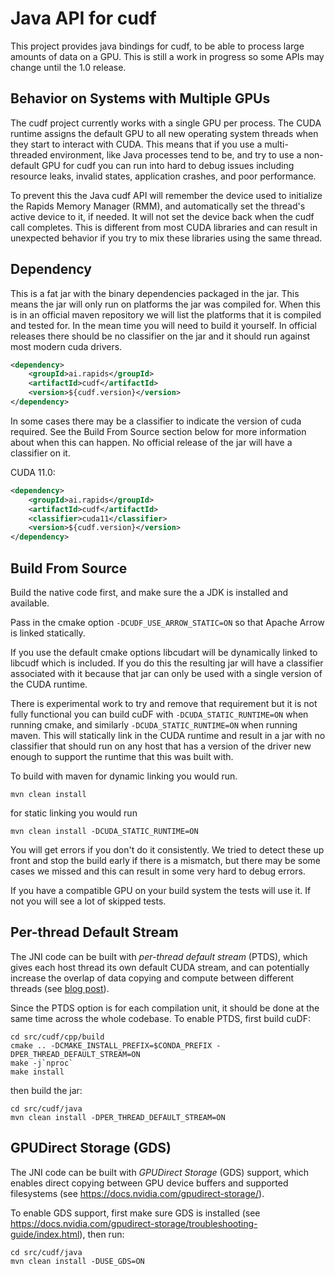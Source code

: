 # Java API for cudf

This project provides java bindings for cudf, to be able to process large amounts of data on
a GPU. This is still a work in progress so some APIs may change until the 1.0 release.

## Behavior on Systems with Multiple GPUs

The cudf project currently works with a single GPU per process. The CUDA runtime
assigns the default GPU to all new operating system threads when they start to
interact with CUDA. This means that if you use a multi-threaded environment,
like Java processes tend to be, and try to use a non-default GPU for cudf you
can run into hard to debug issues including resource leaks, invalid states,
application crashes, and poor performance.

To prevent this the Java cudf API will remember the device used to initialize
the Rapids Memory Manager (RMM), and automatically set the thread's active
device to it, if needed. It will not set the device back when the cudf call
completes. This is different from most CUDA libraries and can result in
unexpected behavior if you try to mix these libraries using the same thread.

## Dependency

This is a fat jar with the binary dependencies packaged in the jar.  This means the jar will only
run on platforms the jar was compiled for.  When this is in an official maven repository we will
list the platforms that it is compiled and tested for.  In the mean time you will need to build it
yourself. In official releases there should be no classifier on the jar and it should run against
most modern cuda drivers.

```xml
<dependency>
    <groupId>ai.rapids</groupId>
    <artifactId>cudf</artifactId>
    <version>${cudf.version}</version>
</dependency>
```

In some cases there may be a classifier to indicate the version of cuda required. See the 
Build From Source section below for more information about when this can happen. No official
release of the jar will have a classifier on it.

CUDA 11.0:
```xml
<dependency>
    <groupId>ai.rapids</groupId>
    <artifactId>cudf</artifactId>
    <classifier>cuda11</classifier>
    <version>${cudf.version}</version>
</dependency>
```

## Build From Source

Build the native code first, and make sure the a JDK is installed and available.

Pass in the cmake option `-DCUDF_USE_ARROW_STATIC=ON` so that Apache Arrow is linked statically.

If you use the default cmake options libcudart will be dynamically linked to libcudf
which is included.  If you do this the resulting jar will have a classifier associated with it
because that jar can only be used with a single version of the CUDA runtime.  

There is experimental work to try and remove that requirement but it is not fully functional
you can build cuDF with `-DCUDA_STATIC_RUNTIME=ON` when running cmake, and similarly 
`-DCUDA_STATIC_RUNTIME=ON` when running maven.  This will statically link in the CUDA runtime
and result in a jar with no classifier that should run on any host that has a version of the
driver new enough to support the runtime that this was built with.

To build with maven for dynamic linking you would run.

```
mvn clean install
```

for static linking you would run

```
mvn clean install -DCUDA_STATIC_RUNTIME=ON
```

You will get errors if you don't do it consistently.  We tried to detect these up front and stop the build early if there is a mismatch, but there may be some cases we missed and this can result in some very hard to debug errors.

If you have a compatible GPU on your build system the tests will use it.  If not you will see a
lot of skipped tests.

## Per-thread Default Stream

The JNI code can be built with *per-thread default stream* (PTDS), which gives each host thread its
own default CUDA stream, and can potentially increase the overlap of data copying and compute
between different threads (see
[blog post](https://devblogs.nvidia.com/gpu-pro-tip-cuda-7-streams-simplify-concurrency/)).

Since the PTDS option is for each compilation unit, it should be done at the same time across the
whole codebase. To enable PTDS, first build cuDF:
```shell script
cd src/cudf/cpp/build
cmake .. -DCMAKE_INSTALL_PREFIX=$CONDA_PREFIX -DPER_THREAD_DEFAULT_STREAM=ON
make -j`nproc`
make install
```

then build the jar:
```shell script
cd src/cudf/java
mvn clean install -DPER_THREAD_DEFAULT_STREAM=ON
```

## GPUDirect Storage (GDS)

The JNI code can be built with *GPUDirect Storage* (GDS) support, which enables direct copying 
between GPU device buffers and supported filesystems (see
https://docs.nvidia.com/gpudirect-storage/).

To enable GDS support, first make sure GDS is installed (see
https://docs.nvidia.com/gpudirect-storage/troubleshooting-guide/index.html), then run:  
```shell script
cd src/cudf/java
mvn clean install -DUSE_GDS=ON
```
